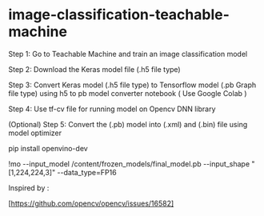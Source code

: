 # image-classification-teachable-machine

Step 1: Go to Teachable Machine and train an image classification model

Step 2: Download the Keras model file (.h5 file type)

Step 3: Convert Keras model (.h5 file type) to Tensorflow model (.pb Graph file type) using h5 to pb model converter notebook ( Use Google Colab )

Step 4: Use tf-cv file for running model on Opencv DNN library

(Optional) Step 5: Convert the (.pb) model into (.xml) and (.bin) file using model optimizer

pip install openvino-dev

!mo --input_model /content/frozen_models/final_model.pb --input_shape "[1,224,224,3]" --data_type=FP16

Inspired by : 

[https://github.com/opencv/opencv/issues/16582]
